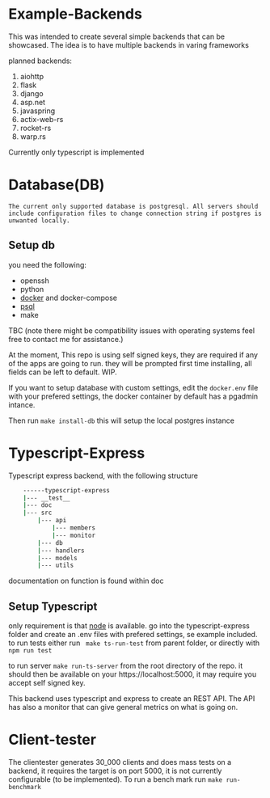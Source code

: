 # Example-Backends
This was intended to create several simple backends that can be showcased.
The idea is to have multiple backends in varing frameworks

planned backends:
1. aiohttp
1. flask
1. django
1. asp.net
1. javaspring
1. actix-web-rs
1. rocket-rs
1. warp.rs

Currently only typescript is implemented
# Database(DB)
    The current only supported database is postgresql. All servers should include configuration files to change connection string if postgres is unwanted locally.
## Setup db
you need the following:

- openssh
- python
- [docker](https://www.docker.com/) and docker-compose
- [psql](https://www.postgresql.org/docs/current/app-psql.html)
- make

TBC
(note there might be compatibility issues with operating systems feel free to contact me for assistance.)

At the moment, This repo is using self signed keys, they are required if any of the apps are going to run. they will be prompted first time installing, all fields can be left to default. WIP.

If you want to setup database with custom settings, edit the `docker.env` file with your prefered settings, the docker container by default has a pgadmin intance.

Then run  `make install-db` this will setup the local postgres instance


# Typescript-Express
Typescript express backend, with the following structure
```bash
    ------typescript-express
    |--- __test__
    |--- doc
    |--- src
        |--- api
            |--- members
            |--- monitor
        |--- db
        |--- handlers
        |--- models
        |--- utils
```
documentation on function is found within doc
## Setup Typescript
only requirement is that [node](https://nodejs.org/en/) is available.
go into the typescript-express folder and create an .env files with prefered settings, se example included. 
to run tests either run 
` make ts-run-test` from parent folder, or directly with `npm run test`

to run server `make run-ts-server` from the root directory of the repo.
it should then be available on your https://localhost:5000, it may require you accept self signed key.

This backend uses typescript and express to create an REST API. The API has also a monitor that can give general metrics on what is going on.

# Client-tester
The clientester generates 30_000 clients and does mass tests on a backend, it requires the target is on port 5000, it is not currently configurable (to be implemented).
To run a bench mark run `make run-benchmark`


